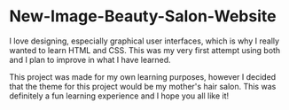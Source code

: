 # New-Image-Beauty-Salon-Website
I love designing, especially graphical user interfaces, which is why I really wanted to learn HTML and CSS. This was my very first attempt using both and I plan to improve in what I have learned.

This project was made for my own learning purposes, however I decided that the theme for this project would be my mother's hair salon. 
This was definitely a fun learning experience and I hope you all like it!

